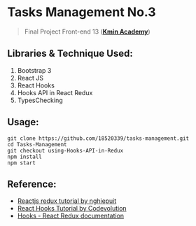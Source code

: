 # Tasks Management No.3

> Final Project Front-end 13 ([**Kmin Academy**](https://kmin.edu.vn))

## Libraries & Technique Used:

1. Bootstrap 3
2. React JS
3. React Hooks
4. Hooks API in React Redux
5. TypesChecking

## Usage:

```
git clone https://github.com/18520339/tasks-management.git
cd Tasks-Management
git checkout using-Hooks-API-in-Redux
npm install
npm start
```

## Reference:

-   [Reactjs redux tutorial by nghiepuit](https://www.youtube.com/playlist?list=PLJ5qtRQovuEOoKffoCBzTfvzMTTORnoyp)
-   [React Hooks Tutorial by Codevolution](https://www.youtube.com/playlist?list=PLC3y8-rFHvwisvxhZ135pogtX7_Oe3Q3A)
-   [Hooks - React Redux documentation](https://react-redux.js.org/next/api/hooks)
